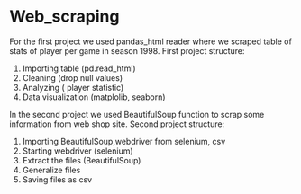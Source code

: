 # Web_scraping
For the first project we used pandas_html reader where we scraped table of stats of player per game in season 1998.
First project structure:
1. Importing table (pd.read_html)
2. Cleaning (drop null values)
3. Analyzing ( player statistic)
4. Data visualization (matplolib, seaborn)


In the second project we used BeautifulSoup function to scrap some information from web shop site. 
Second project structure:
1. Importing BeautifulSoup,webdriver from selenium, csv
2. Starting webdriver (selenium) 
2. Extract the files (BeautifulSoup) 
3. Generalize files
4. Saving files as csv

